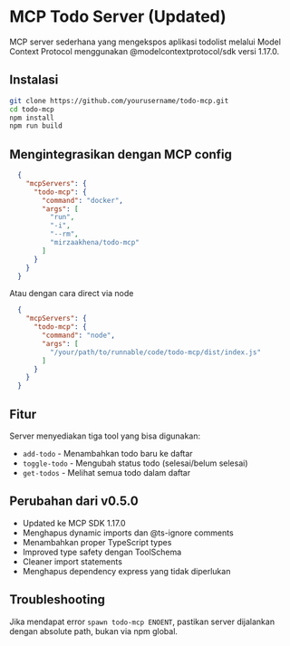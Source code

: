 # MCP Todo Server (Updated)

MCP server sederhana yang mengekspos aplikasi todolist melalui Model Context Protocol menggunakan @modelcontextprotocol/sdk versi 1.17.0.

## Instalasi

```bash
git clone https://github.com/yourusername/todo-mcp.git
cd todo-mcp
npm install
npm run build
```

## Mengintegrasikan dengan MCP config

```json
  {
    "mcpServers": {
      "todo-mcp": {
        "command": "docker",
        "args": [
          "run",
          "-i",
          "--rm",
          "mirzaakhena/todo-mcp"
        ] 
      }
    }
  }
```

Atau dengan cara direct via node 

```json
  {
    "mcpServers": {
      "todo-mcp": {
        "command": "node",
        "args": [
          "/your/path/to/runnable/code/todo-mcp/dist/index.js"
        ]
      }
    }
  }
```

## Fitur

Server menyediakan tiga tool yang bisa digunakan:

- `add-todo` - Menambahkan todo baru ke daftar
- `toggle-todo` - Mengubah status todo (selesai/belum selesai)
- `get-todos` - Melihat semua todo dalam daftar

## Perubahan dari v0.5.0

- Updated ke MCP SDK 1.17.0
- Menghapus dynamic imports dan @ts-ignore comments
- Menambahkan proper TypeScript types
- Improved type safety dengan ToolSchema
- Cleaner import statements
- Menghapus dependency express yang tidak diperlukan

## Troubleshooting

Jika mendapat error `spawn todo-mcp ENOENT`, pastikan server dijalankan dengan absolute path, bukan via npm global.